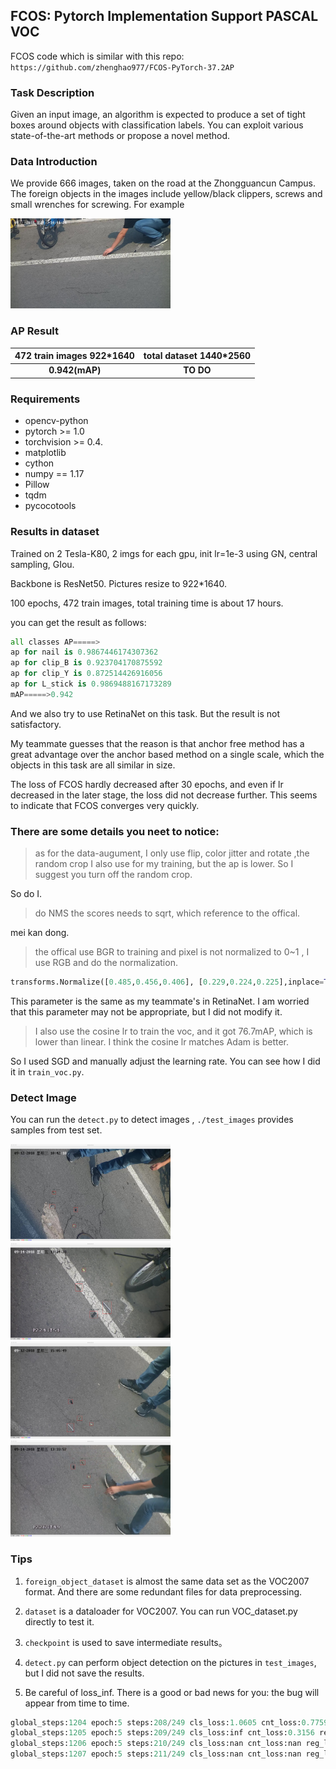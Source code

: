 ## FCOS: Pytorch Implementation Support PASCAL VOC
FCOS code which is similar with this repo: `https://github.com/zhenghao977/FCOS-PyTorch-37.2AP`

### Task Description

Given an input image, an algorithm is expected to produce a set of tight boxes around objects with classification labels. You can exploit various state-of-the-art methods or propose a novel method.

### Data Introduction

We provide 666 images, taken on the road at the Zhongguancun Campus. The foreign objects in the images include yellow/black clippers, screws and small wrenches for screwing. For example

<img src="assets/6.jpg" alt="6" style="zoom: 25%;" />

###  AP Result

| 472 train images 922*1640 | total dataset 1440*2560 |
| :-----------: | :-----------------: |
|     **0.942(mAP)**     |      **TO DO**       |

### Requirements  
* opencv-python  
* pytorch >= 1.0  
* torchvision >= 0.4. 
* matplotlib
* cython
* numpy == 1.17
* Pillow
* tqdm
* pycocotools

### Results in dataset 

Trained on 2 Tesla-K80, 2 imgs for each gpu, init lr=1e-3 using GN, central sampling, GIou. 

Backbone is ResNet50. Pictures resize to 922*1640.

100 epochs, 472 train images, total training time is about 17 hours.

you can get the result as follows:
```python
all classes AP=====>
ap for nail is 0.9867446174307362
ap for clip_B is 0.923704170875592
ap for clip_Y is 0.872514426916056
ap for L_stick is 0.9869488167173289
mAP=====>0.942
```
And we also try to use RetinaNet on this task. But the result is not satisfactory.

My teammate guesses that the reason is that anchor free method has a great advantage over the anchor based method on a single scale, which the objects in this task are all similar in size.

The loss of FCOS hardly decreased after 30 epochs, and even if lr decreased in the later stage, the loss did not decrease further. This seems to indicate that FCOS converges very quickly. 

### There are some details you neet to notice:

> as for the data-augument, I only use flip, color jitter and rotate ,the random crop I also use for my training, but the ap is lower. So I suggest you turn off the random crop.

So do I.

> do NMS the scores needs to sqrt, which reference to the offical.

mei kan dong.

> the offical use BGR to training and pixel is not normalized to 0~1 , I use RGB and do the normalization.

```python
transforms.Normalize([0.485,0.456,0.406], [0.229,0.224,0.225],inplace=True)
```

This parameter is the same as my teammate's in RetinaNet. I am worried that this parameter may not be appropriate, but I did not modify it.

> I also use the cosine lr to train the voc, and it got 76.7mAP, which is lower than linear. I think the cosine lr matches Adam is better.

So I used SGD and manually adjust the learning rate. You can see how I did it in `train_voc.py`.

### Detect Image   
You can run the `detect.py` to detect images , `./test_images` provides samples from test set.

<img src="assets/1.jpg" alt="1" style="zoom:25%;" />

<img src="assets/2.jpg" alt="2" style="zoom:25%;" />

<img src="assets/3.jpg" alt="3" style="zoom:25%;" />

<img src="assets/4.jpg" alt="4" style="zoom:25%;" />

### Tips

1. `foreign_object_dataset` is almost the same data set as the VOC2007 format. And there are some redundant files for data preprocessing.

2. `dataset` is a dataloader for VOC2007. You can run VOC_dataset.py directly to test it.

3. `checkpoint`  is used to save intermediate results。

4. `detect.py` can perform object detection on the pictures in `test_images`, but I did not save the results.

5. Be careful of loss_inf. There is a good or bad news for you: the bug will appear from time to time.

```python
global_steps:1204 epoch:5 steps:208/249 cls_loss:1.0605 cnt_loss:0.7759 reg_loss:0.7620 cost_time:1950ms lr=1.9960e-03 total_loss:2.5985
global_steps:1205 epoch:5 steps:209/249 cls_loss:inf cnt_loss:0.3156 reg_loss:0.2938 cost_time:1461ms lr=1.9960e-03 total_loss:inf
global_steps:1206 epoch:5 steps:210/249 cls_loss:nan cnt_loss:nan reg_loss:nan cost_time:2443ms lr=1.9960e-03 total_loss:nan
global_steps:1207 epoch:5 steps:211/249 cls_loss:nan cnt_loss:nan reg_loss:nan cost_time:2005ms lr=1.9960e-03 total_loss:nan
```





